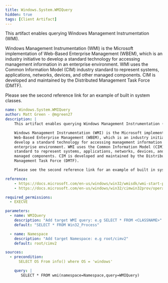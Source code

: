 ```yaml
---
title: Windows.System.WMIQuery
hidden: true
tags: [Client Artifact]
---
```


This artifact enables querying Windows Management Instrumentation (WMI).

Windows Management Instrumentation (WMI) is the Microsoft implementation of
Web-Based Enterprise Management (WBEM), which is an industry initiative to
develop a standard technology for accessing management information in an
enterprise environment. WMI uses the Common Information Model (CIM) industry
standard to represent systems, applications, networks, devices, and other
managed components. CIM is developed and maintained by the Distributed
Management Task Force (DMTF).

Please see the second reference link for an example of built in system classes.


```yaml
name: Windows.System.WMIQuery
author: Matt Green - @mgreen27
description: |
    This artifact enables querying Windows Management Instrumentation (WMI).

    Windows Management Instrumentation (WMI) is the Microsoft implementation of
    Web-Based Enterprise Management (WBEM), which is an industry initiative to
    develop a standard technology for accessing management information in an
    enterprise environment. WMI uses the Common Information Model (CIM) industry
    standard to represent systems, applications, networks, devices, and other
    managed components. CIM is developed and maintained by the Distributed
    Management Task Force (DMTF).

    Please see the second reference link for an example of built in system classes.

reference:
    - https://docs.microsoft.com/en-us/windows/win32/wmisdk/wmi-start-page
    - https://docs.microsoft.com/en-us/windows/win32/cimwin32prov/operating-system-classes

required_permissions:
  - EXECVE

parameters:
  - name: WMIQuery
    description: "Add target WMI query: e.g SELECT * FROM <CLASSNAME>"
    default: "SELECT * FROM Win32_Process"

  - name: Namespace
    description: "Add target Namespace: e.g root/cimv2"
    default: root/cimv2

sources:
  - precondition:
      SELECT OS From info() where OS = 'windows'

    query: |
       SELECT * FROM wmi(namespace=Namespace,query=WMIQuery)

```

